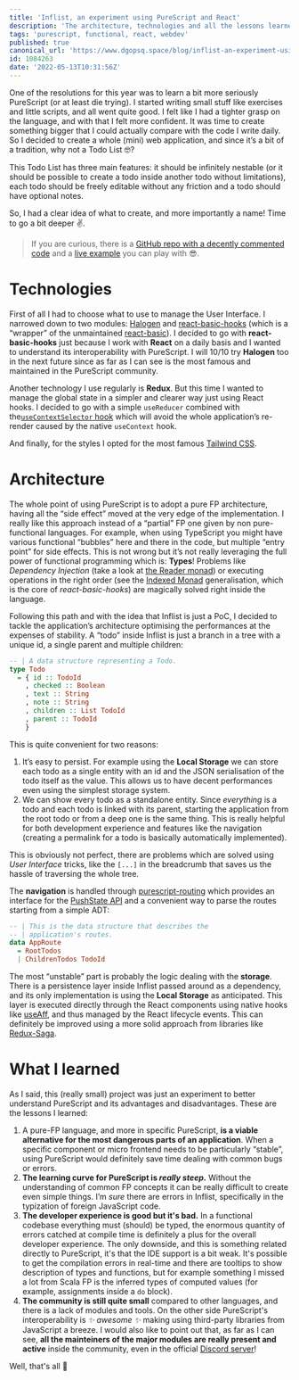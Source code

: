 ```yaml
---
title: 'Inflist, an experiment using PureScript and React'
description: 'The architecture, technologies and all the lessons learned while making a Todo List in Purescript and React.'
tags: 'purescript, functional, react, webdev'
published: true
canonical_url: 'https://www.dgopsq.space/blog/inflist-an-experiment-using-purescript-and-react'
id: 1084263
date: '2022-05-13T10:31:56Z'
---
```


One of the resolutions for this year was to learn a bit more seriously PureScript (or at least die trying). I started writing small stuff like exercises and little scripts, and all went quite good. I felt like I had a tighter grasp on the language, and with that I felt more confident. It was time to create something bigger that I could actually compare with the code I write daily. So I decided to create a whole (mini) web application, and since it’s a bit of a tradition, why not a Todo List 🤓?

This Todo List has three main features: it should be infinitely nestable (or it should be possible to create a todo inside another todo without limitations), each todo should be freely editable without any friction and a todo should have optional notes.

So, I had a clear idea of what to create, and more importantly a name! Time to go a bit deeper ✌️.

> If you are curious, there is a [GitHub repo with a decently commented code](https://github.com/dgopsq/purescript-inflist) and a [live example](https://www.inflist.xyz/) you can play with 😎.

# Technologies

First of all I had to choose what to use to manage the User Interface. I narrowed down to two modules: [Halogen](https://github.com/purescript-halogen/purescript-halogen) and [react-basic-hooks](https://github.com/megamaddu/purescript-react-basic-hooks) (which is a “wrapper” of the unmaintained [react-basic](https://github.com/lumihq/purescript-react-basic)). I decided to go with **react-basic-hooks** just because I work with **React** on a daily basis and I wanted to understand its interoperability with PureScript. I will 10/10 try **Halogen** too in the next future since as far as I can see is the most famous and maintained in the PureScript community.

Another technology I use regularly is **Redux**. But this time I wanted to manage the global state in a simpler and clearer way just using React hooks. I decided to go with a simple `useReducer` combined with the[`useContextSelector` hook](https://github.com/dai-shi/use-context-selector) which will avoid the whole application’s re-render caused by the native `useContext` hook.

And finally, for the styles I opted for the most famous [Tailwind CSS](https://tailwindcss.com/).

# Architecture

The whole point of using PureScript is to adopt a pure FP architecture, having all the “side effect” moved at the very edge of the implementation. I really like this approach instead of a “partial” FP one given by non pure-functional languages. For example, when using TypeScript you might have various functional “bubbles” here and there in the code, but multiple “entry point” for side effects. This is not wrong but it’s not really leveraging the full power of functional programming which is: **Types**! Problems like *Dependency Injection* (take a look at [the Reader monad](https://mmhaskell.com/monads/reader-writer)) or executing operations in the right order (see the [Indexed Monad](https://qiita.com/kimagure/items/a0ee7313e8c7690bf3f5) generalisation, which is the core of *react-basic-hooks*) are magically solved right inside the language.

Following this path and with the idea that Inflist is just a PoC, I decided to tackle the application’s architecture optimising the performances at the expenses of stability. A “todo” inside Inflist is just a branch in a tree with a unique id, a single parent and multiple children:

```haskell
-- | A data structure representing a Todo.
type Todo
  = { id :: TodoId
    , checked :: Boolean
    , text :: String
    , note :: String
    , children :: List TodoId
    , parent :: TodoId
    }
```

This is quite convenient for two reasons:

1. It’s easy to persist. For example using the **Local Storage** we can store each todo as a single entity with an id and the JSON serialisation of the todo itself as the value. This allows us to have decent performances even using the simplest storage system.
2. We can show every todo as a standalone entity. Since *everything* is a todo and each todo is linked with its parent, starting the application from the root todo or from a deep one is the same thing. This is really helpful for both development experience and features like the navigation (creating a permalink for a todo is basically automatically implemented).

This is obviously not perfect, there are problems which are solved using *User Interface* tricks, like the `[...]` in the breadcrumb that saves us the hassle of traversing the whole tree.

The **navigation** is handled through [purescript-routing](https://github.com/purescript-contrib/purescript-routing) which provides an interface for the [PushState API](https://developer.mozilla.org/en-US/docs/Web/API/History/pushState) and a convenient way to parse the routes starting from a simple ADT:

```haskell
-- | This is the data structure that describes the
-- | application's routes.
data AppRoute
  = RootTodos
  | ChildrenTodos TodoId
```

The most “unstable” part is probably the logic dealing with the **storage**. There is a persistence layer inside Inflist passed around as a dependency, and its only implementation is using the **Local Storage** as anticipated. This layer is executed directly through the React components using native hooks like [useAff](https://github.com/megamaddu/purescript-react-basic-hooks/blob/57ecbe7478a0975783bdc0f0639a851329970947/src/React/Basic/Hooks/Aff.purs#L26-L63), and thus managed by the React lifecycle events. This can definitely be improved using a more solid approach from libraries like [Redux-Saga](https://redux-saga.js.org/).

# What I learned

As I said, this (really small) project was just an experiment to better understand PureScript and its advantages and disadvantages. These are the lessons I learned:

1. A pure-FP language, and more in specific PureScript, **is a viable alternative for the most dangerous parts of an application**. When a specific component or micro frontend needs to be particularly “stable”, using PureScript would definitely save time dealing with common bugs or errors.
2. **The learning curve for PureScript is *really steep.*** Without the understanding of common FP concepts it can be really difficult to create even simple things. I’m *sure* there are errors in Inflist, specifically in the typization of foreign JavaScript code.
3. **The developer experience is good but it's bad.** In a functional codebase everything must (should) be typed, the enormous quantity of errors catched at compile time is definitely a plus for the overall developer experience. The only downside, and this is something related directly to PureScript, it's that the IDE support is a bit weak. It's possible to get the compilation errors in real-time and there are tooltips to show description of types and functions, but for example something I missed a lot from Scala FP is the inferred types of computed values (for example, assignments inside a `do` block).
4. **The community is still quite small** compared to other languages, and there is a lack of modules and tools. On the other side PureScript's interoperability is *✨ awesome ✨* making using third-party libraries from JavaScript a breeze. I would also like to point out that, as far as I can see, **all the mainteiners of the major modules are really present and active** inside the community, even in the official [Discord server](https://purescript.org/chat)!

Well, that's all 🙏
